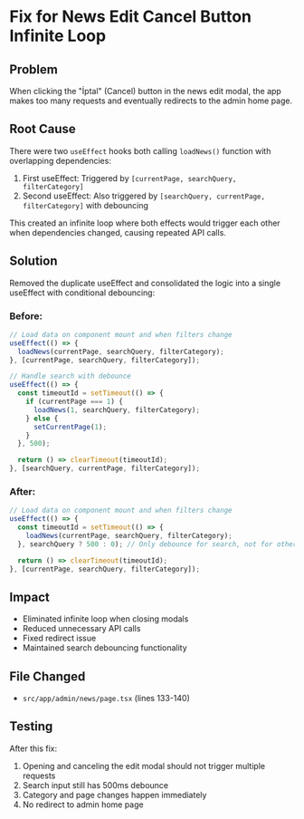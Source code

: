 # Fix for News Edit Cancel Button Infinite Loop

## Problem
When clicking the "İptal" (Cancel) button in the news edit modal, the app makes too many requests and eventually redirects to the admin home page.

## Root Cause
There were two `useEffect` hooks both calling `loadNews()` function with overlapping dependencies:
1. First useEffect: Triggered by `[currentPage, searchQuery, filterCategory]`
2. Second useEffect: Also triggered by `[searchQuery, currentPage, filterCategory]` with debouncing

This created an infinite loop where both effects would trigger each other when dependencies changed, causing repeated API calls.

## Solution
Removed the duplicate useEffect and consolidated the logic into a single useEffect with conditional debouncing:

### Before:
```typescript
// Load data on component mount and when filters change
useEffect(() => {
  loadNews(currentPage, searchQuery, filterCategory);
}, [currentPage, searchQuery, filterCategory]);

// Handle search with debounce
useEffect(() => {
  const timeoutId = setTimeout(() => {
    if (currentPage === 1) {
      loadNews(1, searchQuery, filterCategory);
    } else {
      setCurrentPage(1);
    }
  }, 500);

  return () => clearTimeout(timeoutId);
}, [searchQuery, currentPage, filterCategory]);
```

### After:
```typescript
// Load data on component mount and when filters change
useEffect(() => {
  const timeoutId = setTimeout(() => {
    loadNews(currentPage, searchQuery, filterCategory);
  }, searchQuery ? 500 : 0); // Only debounce for search, not for other changes

  return () => clearTimeout(timeoutId);
}, [currentPage, searchQuery, filterCategory]);
```

## Impact
- Eliminated infinite loop when closing modals
- Reduced unnecessary API calls
- Fixed redirect issue
- Maintained search debouncing functionality

## File Changed
- `src/app/admin/news/page.tsx` (lines 133-140)

## Testing
After this fix:
1. Opening and canceling the edit modal should not trigger multiple requests
2. Search input still has 500ms debounce
3. Category and page changes happen immediately
4. No redirect to admin home page